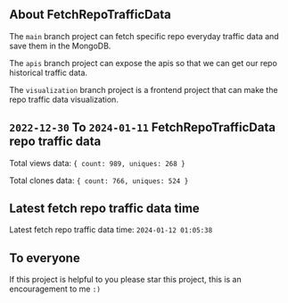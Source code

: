 ## About FetchRepoTrafficData

The `main` branch project can fetch specific repo everyday traffic data and save them in the MongoDB.

The `apis` branch project can expose the apis so that we can get our repo historical traffic data.

The `visualization` branch project is a frontend project that can make the repo traffic data visualization.

## `2022-12-30` To `2024-01-11` FetchRepoTrafficData repo traffic data

Total views data: `{ count: 989, uniques: 268 }`

Total clones data: `{ count: 766, uniques: 524 }`

## Latest fetch repo traffic data time

Latest fetch repo traffic data time: `2024-01-12 01:05:38`

## To everyone

If this project is helpful to you please star this project, this is an encouragement to me `:)`



